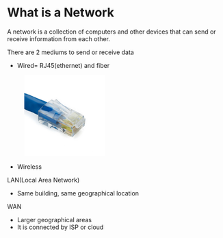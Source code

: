 # What is a Network

A network is a collection of computers and other devices that can send or receive information from each other.

There are 2 mediums to send or receive data

* Wired= RJ45(ethernet) and fiber

<figure><img src="../.gitbook/assets/image (1) (1) (1) (1) (1) (1) (1) (1) (1) (1).png" alt="" width="188"><figcaption></figcaption></figure>

* Wireless

LAN(Local Area Network)

* Same building, same geographical location

WAN

* Larger geographical areas
* It is connected by ISP or cloud
